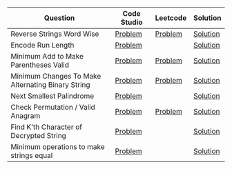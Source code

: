 | Question                                          | Code Studio                                                                                                         | Leetcode                                                                                   | Solution                                        |
| ------------------------------------------------- | ------------------------------------------------------------------------------------------------------------------- | ------------------------------------------------------------------------------------------ | ----------------------------------------------- |
| Reverse Strings Word Wise                         | [Problem](https://www.codingninjas.com/codestudio/problems/reverse-string-word-wise_1262348)                        | [Problem](https://leetcode.com/problems/reverse-words-in-a-string/)                        | [Solution](ReverseStringWordWise.java)          |
| Encode Run Length                                 | [Problem](https://www.codingninjas.com/codestudio/problems/encode-the-message_699836)                               |                                                                                            | [Solution](EncodeRunLengthMessage.java)         |
| Minimum Add to Make Parentheses Valid             | [Problem](https://www.codingninjas.com/codestudio/problems/mnfrj_1075018)                                           | [Problem](https://leetcode.com/problems/minimum-add-to-make-parentheses-valid)             | [Solution](MinimumParantheses.java)             |
| Minimum Changes To Make Alternating Binary String | [Problem](https://www.codingninjas.com/codestudio/problems/beautiful-string_1115625)                                | [Problem](https://leetcode.com/problems/minimum-changes-to-make-alternating-binary-string) | [Solution](MinimumAlternatingBinaryString.java) |
| Next Smallest Palindrome                          | [Problem](https://www.codingninjas.com/codestudio/problems/given-a-string-find-the-next-smallest-palindrome_874577) |                                                                                            | [Solution](NextSmallestPalindrome.java)         |
| Check Permutation / Valid Anagram                 | [Problem](https://www.codingninjas.com/codestudio/problems/check-permutation_1172164)                               | [Problem](https://leetcode.com/problems/valid-anagram)                                     | [Solution](ValidAnagram.java)                   |
| Find K’th Character of Decrypted String           | [Problem](https://www.codingninjas.com/codestudio/problems/find-k-th-character-of-decrypted-string_630508)          |                                                                                            | [Solution](KthCharacterDecryptedString.java)    |
| Minimum operations to make strings equal          | [Problem](https://www.codingninjas.com/codestudio/problems/minimum-operations-to-make-strings-equal_840703)         |                                                                                            | [Solution](MinOperationStringEqual.java)        |
